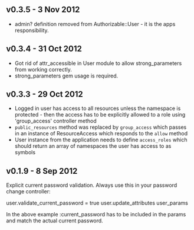 ## v0.3.5 - 3 Nov 2012

- admin? definition removed from Authorizable::User - it is the apps responsibility.

## v0.3.4 - 31 Oct 2012

- Got rid of attr_accessible in User module to allow strong_parameters from working correctly.
- strong_parameters gem usage is required.

## v0.3.3 - 29 Oct 2012

- Logged in user has access to all resources unless the namespace is protected - then the access has to be explicitly allowed to a role using 'group_access' controller method
- `public_resources` method was replaced by `group_access` which passes in an instance of ResourceAccess which responds to the `allow` method
- User instance from the application needs to define `access_roles` which should return an array of namespaces the user has access to as symbols


## v0.1.9 - 8 Sep 2012

Explicit current password validation. Always use this in your password change controller:

  user.validate_current_password = true
  user.update_attributes user_params
  
In the above example :current_password has to be included in the params and match the actual current password.